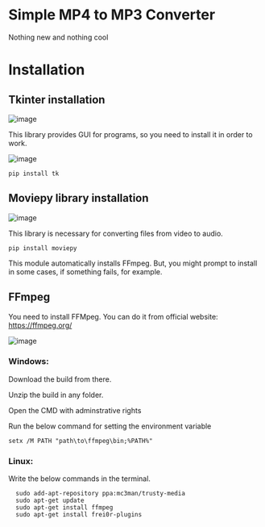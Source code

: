 # Simple MP4 to MP3 Converter
Nothing new and nothing cool

# Installation

## Tkinter installation
![image](https://user-images.githubusercontent.com/113610915/204112147-1bfd57b5-5df2-4641-9b46-ad8e287948ab.png)


This library provides GUI for programs, so you need to install it in order to work.

![image](https://user-images.githubusercontent.com/113610915/204112158-3053f95e-fc72-43bd-893f-e5c1ea6cf089.png)

```
pip install tk
```


## Moviepy library installation
![image](https://user-images.githubusercontent.com/113610915/204111962-625f3e76-5434-4fa4-8cc7-a5ed1fd85748.png)

This library is necessary for converting files from video to audio.
```
pip install moviepy
```

This module automatically installs FFmpeg. But, you might prompt to install in some cases, if something fails, for example.



## FFmpeg

You need to install FFMpeg.
You can do it from official website: https://ffmpeg.org/

![image](https://user-images.githubusercontent.com/113610915/204111930-4b00dd57-9152-42bd-93f2-c17e09522391.png)

### Windows:
Download the build from there.
  
Unzip the build in any folder.
  
Open the CMD with adminstrative rights
  
  Run the below command for setting the environment variable

  ```
  setx /M PATH "path\to\ffmpeg\bin;%PATH%"
  ```
  
### Linux:
  Write the below commands in the terminal.
    
  ``` 
    sudo add-apt-repository ppa:mc3man/trusty-media  
    sudo apt-get update  
    sudo apt-get install ffmpeg  
    sudo apt-get install frei0r-plugins
  ```

